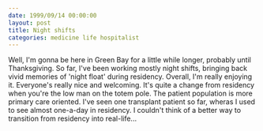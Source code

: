 ```yaml
---
date: 1999/09/14 00:00:00
layout: post
title: Night shifts
categories: medicine life hospitalist
---
```


Well, I'm gonna be here in Green Bay for a little while longer,
probably until Thanksgiving. So far, I've been working mostly night
shifts, bringing back vivid memories of 'night float' during
residency. Overall, I'm really enjoying it. Everyone's really nice and
welcoming. It's quite a change from residency when you're the low man
on the totem pole. The patient population is more primary care
oriented. I've seen one transplant patient so far, wheras I used to
see almost one-a-day in residency. I couldn't think of a better way to
transition from residency into real-life...

